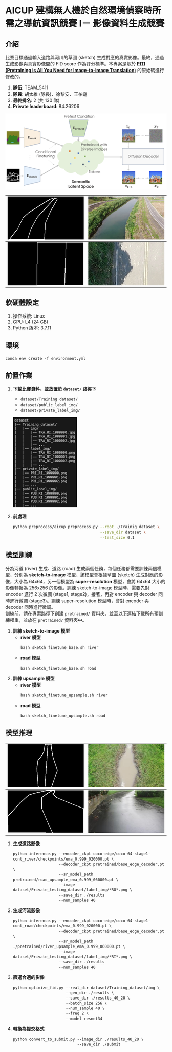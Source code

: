 # AICUP 建構無人機於自然環境偵察時所需之導航資訊競賽 I－ 影像資料生成競賽

## 介紹
比賽目標通過輸入道路與河川的草圖 (sketch) 生成對應的真實影像。最終，通過生成影像與真實影像間的 FID score 作為評分標準。本專案是基於 [**PITI (Pretraining is All You Need for Image-to-Image Translation**)](https://github.com/PITI-Synthesis/PITI) 的原始碼進行修改的。
1. **隊伍**: TEAM_5411
2. **隊員**: 胡太維 (隊長)、徐黎安、王柏靇
3. **最終排名**: 2 (共 130 隊)
4. **Private leaderboard**: 84.26206

![alt text](figure/PITI_model.png)

|![alt text](figure/TRA_RI_1001440.png)|![alt text](figure/TRA_RI_1001440.jpg)|
|------------------------|------------------------|
|![alt text](figure/TRA_RO_1004319.png)|![alt text](figure/TRA_RO_1004319.jpg)|
    

## 軟硬體設定
1. 操作系統: Linux
2. GPU: L4 (24 GB)
3. Python 版本: 3.7.11

## 環境
```
conda env create -f environment.yml
``` 

## 前置作業
1. **下載比賽資料，並放置於 `dataset/` 路徑下**
   + `dataset/Training dataset/`
   + `dataset/public_label_img/`
   + `dataset/private_label_img/`
   
   <p align = "left">     
   <img  src="figure/diretory_structure.png" width="200" />
   </p>


2. **前處理**
   ```bash
   python preprocess/aicup_preprocess.py --root ./Trainig_dataset \
                                         --save_dir dataset \
                                         --test_size 0.1                    
   ```


## 模型訓練
分為河道 (river) 生成、道路 (road) 生成兩個任務，每個任務都需要訓練兩個模型，分別為 **sketch-to-image** 模型，該模型會根據草圖 (sketch) 生成對應的影像，大小為 64x64，另一個模型為 **super-resolution** 模型，會將 64x64 大小的影像轉換為 256x256 的影像。訓練 sketch-to-image 模型時，需要先對 encoder 進行 2 次微調 (stage1, stage2)，接著，再對 encoder 與 decoder 同時進行微調 (stage3)。訓練 super-resolution 模型時，會對 encoder 與 decoder 同時進行微調。\
訓練前，請在專案路徑下創建 `pretrained/` 資料夾，並至[以下連結](https://drive.google.com/drive/u/0/folders/1CVtu32Clq63j-17CvyBatKQtFLxW0VRk)下載所有預訓練權重，並放在 `pretrained/` 資料夾中。

1. **訓練 sketch-to-image 模型**
   + **river 模型**
     ```
     bash sketch_finetune_base.sh river
     ```
   + **road 模型**
     ```
     bash sketch_finetune_base.sh road
     ```
2. **訓練 upsample 模型**
   + **river 模型**
     ```
     bash sketch_finetune_upsample.sh river
     ```
   + **road 模型**
     ```
     bash sketch_finetune_upsample.sh road
     ```


## 模型推理
|![alt text](figure/PRI_RI_1000018.png)|![alt text](figure/PRI_RI_1000018_21.jpg)|
|------------------------|------------------------|
|![alt text](figure/PRI_RO_1000494.png)|![alt text](figure/PRI_RO_1000494_22.jpg)|

1. **生成道路影像**
    ```shell
    python inference.py --encoder_ckpt coco-edge/coco-64-stage1-cont_river/checkpoints/ema_0.999_020000.pt \
                        --decoder_ckpt pretrained/base_edge_decoder.pt \
                        --sr_model_path pretrained/road_upsample_ema_0.999_060000.pt \
                        --image dataset/Private_testing_dataset/label_img/*RO*.png \
                        --save_dir ./results
                        --num_samples 40
    ```

2. **生成河流影像**
    ```shell
    python inference.py --encoder_ckpt coco-edge/coco-64-stage1-cont_road/checkpoints/ema_0.999_020000.pt \
                        --decoder_ckpt pretrained/base_edge_decoder.pt \
                        --sr_model_path ./pretrained/river_upsample_ema_0.999_060000.pt \
                        --image dataset/Private_testing_dataset/label_img/*RI*.png \
                        --save_dir ./results
                        --num_samples 40
    ```

3. **篩選合適的影像**
    ```shell
    python optimize_fid.py --real_dir dataset/Training_dataset/img \
                           --gen_dir ./results \
                           --save_dir ./results_40_20 \
                           --batch_size 256 \
                           --num_sample 40 \
                           --freq 2 \
                           --model resnet34
    ```
4. **轉換為提交格式**
   ```shell
   python convert_to_submit.py --image_dir ./results_40_20 \ 
                               --save_dir ./submit
   ```
